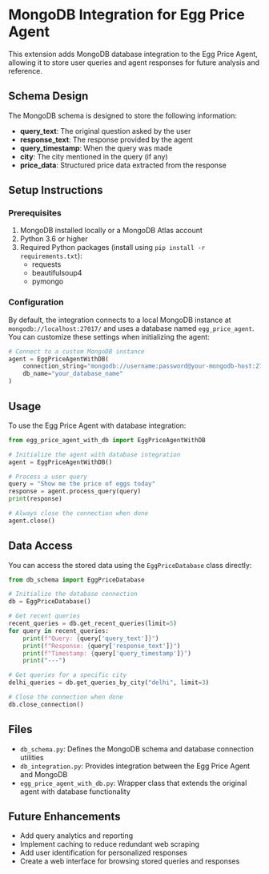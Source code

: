 # MongoDB Integration for Egg Price Agent

This extension adds MongoDB database integration to the Egg Price Agent, allowing it to store user queries and agent responses for future analysis and reference.

## Schema Design

The MongoDB schema is designed to store the following information:

- **query_text**: The original question asked by the user
- **response_text**: The response provided by the agent
- **query_timestamp**: When the query was made
- **city**: The city mentioned in the query (if any)
- **price_data**: Structured price data extracted from the response

## Setup Instructions

### Prerequisites

1. MongoDB installed locally or a MongoDB Atlas account
2. Python 3.6 or higher
3. Required Python packages (install using `pip install -r requirements.txt`):
   - requests
   - beautifulsoup4
   - pymongo

### Configuration

By default, the integration connects to a local MongoDB instance at `mongodb://localhost:27017/` and uses a database named `egg_price_agent`. You can customize these settings when initializing the agent:

```python
# Connect to a custom MongoDB instance
agent = EggPriceAgentWithDB(
    connection_string="mongodb://username:password@your-mongodb-host:27017/",
    db_name="your_database_name"
)
```

## Usage

To use the Egg Price Agent with database integration:

```python
from egg_price_agent_with_db import EggPriceAgentWithDB

# Initialize the agent with database integration
agent = EggPriceAgentWithDB()

# Process a user query
query = "Show me the price of eggs today"
response = agent.process_query(query)
print(response)

# Always close the connection when done
agent.close()
```

## Data Access

You can access the stored data using the `EggPriceDatabase` class directly:

```python
from db_schema import EggPriceDatabase

# Initialize the database connection
db = EggPriceDatabase()

# Get recent queries
recent_queries = db.get_recent_queries(limit=5)
for query in recent_queries:
    print(f"Query: {query['query_text']}")
    print(f"Response: {query['response_text']}")
    print(f"Timestamp: {query['query_timestamp']}")
    print("---")

# Get queries for a specific city
delhi_queries = db.get_queries_by_city("delhi", limit=3)

# Close the connection when done
db.close_connection()
```

## Files

- `db_schema.py`: Defines the MongoDB schema and database connection utilities
- `db_integration.py`: Provides integration between the Egg Price Agent and MongoDB
- `egg_price_agent_with_db.py`: Wrapper class that extends the original agent with database functionality

## Future Enhancements

- Add query analytics and reporting
- Implement caching to reduce redundant web scraping
- Add user identification for personalized responses
- Create a web interface for browsing stored queries and responses